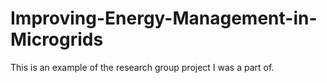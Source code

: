 # Improving-Energy-Management-in-Microgrids
This is an example of the research group project I was a part of.
